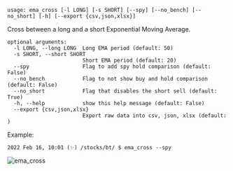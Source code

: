 ```
usage: ema_cross [-l LONG] [-s SHORT] [--spy] [--no_bench] [--no_short] [-h] [--export {csv,json,xlsx}]
```

Cross between a long and a short Exponential Moving Average.

```
optional arguments:
  -l LONG, --long LONG  Long EMA period (default: 50)
  -s SHORT, --short SHORT
                        Short EMA period (default: 20)
  --spy                 Flag to add spy hold comparison (default: False)
  --no_bench            Flag to not show buy and hold comparison (default: False)
  --no_short            Flag that disables the short sell (default: True)
  -h, --help            show this help message (default: False)
  --export {csv,json,xlsx}
                        Export raw data into csv, json, xlsx (default: )
```

Example:
```
2022 Feb 16, 10:01 (✨) /stocks/bt/ $ ema_cross --spy
```
![ema_cross](https://user-images.githubusercontent.com/46355364/154292377-dbeae301-5d8c-4793-8f04-eb5d367ca288.png)

